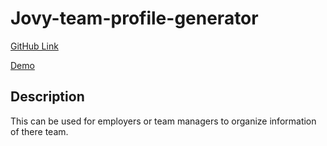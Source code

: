 # Jovy-team-profile-generator

[GitHub Link](https://github.com/Jlnaraga/Jovy-team-profile-generator.git)

[Demo](https://drive.google.com/file/d/1l5sTavfronxPZ1xK0XH9UHra2EfFOn4s/view?usp=sharing)


## Description
This can be used for employers or team managers to organize information of there team.




